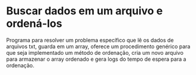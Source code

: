 # Buscar dados em um arquivo e ordená-los
Programa para resolver um problema específico que lê os dados de arquivos txt, guarda em um array, oferece um procedimento genérico para que seja implementado um método de ordenação, cria um novo arquivo para armazenar o array ordenado e gera logs do tempo de espera para a ordenação.
